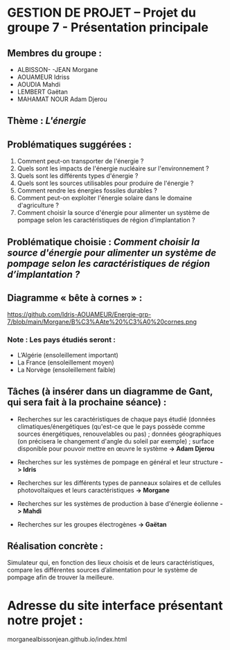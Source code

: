 # GESTION DE PROJET – Projet du groupe 7 - Présentation principale

## Membres du groupe :
- ALBISSON- -JEAN Morgane
- AOUAMEUR Idriss
- AOUDIA Mahdi
- LEMBERT Gaëtan
- MAHAMAT NOUR Adam Djerou

## Thème : *L'énergie* 

## Problématiques suggérées :
1. Comment peut-on transporter de l'énergie ?
2. Quels sont les impacts de l'énergie nucléaire sur l'environnement ? 
3. Quels sont les différents types d'énergie ?
4. Quels sont les sources utilisables pour produire de l'énergie ?
5. Comment rendre les énergies fossiles durables ?
6. Comment peut-on exploiter l'énergie solaire dans le domaine d'agriculture ?
7. Comment choisir la source d'énergie pour alimenter un système de pompage selon les caractéristiques de région d’implantation ?

## Problématique choisie : *Comment choisir la source d'énergie pour alimenter un système de pompage selon les caractéristiques de région d’implantation ?*

## Diagramme « bête à cornes » :
https://github.com/Idris-AOUAMEUR/Energie-grp-7/blob/main/Morgane/B%C3%AAte%20%C3%A0%20cornes.png

### Note : Les pays étudiés seront : 
-	L’Algérie (ensoleillement important)
-	La France (ensoleillement moyen) 
-	La Norvège (ensoleillement faible)

## Tâches (à insérer dans un diagramme de Gant, qui sera fait à la prochaine séance) :
- Recherches sur les caractéristiques de chaque pays étudié (données climatiques/énergétiques (qu'est-ce que le pays possède comme sources énergétiques, renouvelables ou pas) ; données géographiques (on précisera le changement d'angle du soleil par exemple) ; surface disponible pour pouvoir mettre en œuvre le système
**-> Adam Djerou**

- Recherches sur les systèmes de pompage en général et leur structure **-> Idris**

- Recherches sur les différents types de panneaux solaires et de cellules photovoltaïques et leurs caractéristiques **-> Morgane**

- Recherches sur les systèmes de production à base d'énergie éolienne **-> Mahdi**

- Recherches sur les groupes électrogènes **-> Gaëtan**

## Réalisation concrète :
Simulateur qui, en fonction des lieux choisis et de leurs caractéristiques, compare les différentes sources d’alimentation pour le système de pompage afin de trouver la meilleure.

# Adresse du site interface présentant notre projet :
morganealbissonjean.github.io/index.html

